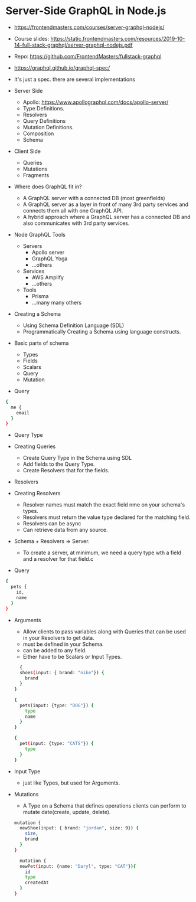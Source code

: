 # Server-Side GraphQL in Node.js

* <https://frontendmasters.com/courses/server-graphql-nodejs/>
* Course slides: <https://static.frontendmasters.com/resources/2019-10-14-full-stack-graphql/server-graphql-nodejs.pdf>
* Repo: <https://github.com/FrontendMasters/fullstack-graphql>

* <https://graphql.github.io/graphql-spec/>
* It's just a spec. there are several implementations
* Server Side
  * Apollo: <https://www.apollographql.com/docs/apollo-server/>
  * Type Definitions.
  * Resolvers
  * Query Definitions
  * Mutation Definitions.
  * Composition
  * Schema
* Client Side
  * Queries
  * Mutations
  * Fragments
* Where does GraphQL fit in?
  * A GraphQL server with a connected DB (most greenfields)
  * A GraphQL server as a layer in front of many 3rd party services and connects them all with one GraphQL API.
  * A hybrid approach where a GraphQL server has a connected DB and also communicates with 3rd party services.
* Node GraphQL Tools
  * Servers
    * Apollo server
    * GraphQL Yoga
    * ...others
  * Services
    * AWS Amplify
    * ...others
  * Tools
    * Prisma
    * ...many many others
* Creating a Schema
  * Using Schema Definition Language (SDL)
  * Programmatically Creating a Schema using language constructs.
* Basic parts of schema
  * Types
  * Fields
  * Scalars
  * Query
  * Mutation

* Query

```bash
{
  me {
    email
  }
}
```

* Query Type
* Creating Queries
  * Create Query Type in the Schema using SDL
  * Add fields to the Query Type.
  * Create Resolvers that for the fields.
* Resolvers
* Creating Resolvers
  * Resolver names must match the exact field nme on your schema's types.
  * Resolvers must return the value type declared for the matching field.
  * Resolvers can be async
  * Can retrieve data from any source.
* Schema + Resolvers => Server.
  * To create a server, at minimum, we need a query type wth a field and a resolver for that field.c

* Query

```bash
{
  pets {
    id,
    name
  }
}
```

* Arguments
  * Allow clients to pass variables along with Queries that can be used in your Resolvers to get data.
  * must be defined in your Schema.
  * can be added to any field.
  * Either have to be Scalars or Input Types.

  ```bash
    {
    shoes(input: { brand: "nike"}) {
      brand
    }
  }
  ```

  ```bash
  {
    pets(input: {type: "DOG"}) {
      type
      name
    }
  }
  ```

  ```bash
  {
    pet(input: {type: "CATS"}) {
      type
    }
  }
  ```

* Input Type
  * just like Types, but used for Arguments.
* Mutations
  * A Type on a Schema that defines operations clients can perform to mutate date(create, update, delete).

  ```bash
  mutation {
    newShoe(input: { brand: "jordan", size: 9}) {
      size,
      brand
    }
  }
  ```

  ```bash
    mutation {
    newPet(input: {name: "Daryl", type: "CAT"}){
      id
      type
      createdAt
    }
  }
  ```
